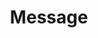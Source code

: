 ---
layout: pattern.njk
tags: 
    - mobile_components_en
key: message-mobile_en
title: Message
parent: mobile_components_en
image: mobile/overview/message.webp
keywords: message, error, success, info
order: 100
---